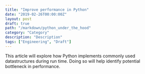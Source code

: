 ```yaml
---
title: "Improve performance in Python"
date: "2019-02-26T00:00:00Z"
layout: post
draft: true
path: "/markdown/python_under_the_hood"
category: "Category"
description: "Description"
tags: ["Engineering", "Draft"]
---
```


This article will explore how Python implements commonly used datastructures during run time. Doing so will help identify potential bottleneck in performance.